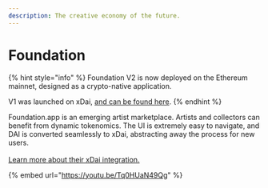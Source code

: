 ```yaml
---
description: The creative economy of the future.
---
```


# Foundation

{% hint style="info" %}
Foundation V2 is now deployed on the Ethereum mainnet, designed as a crypto-native application.

V1 was launched on xDai, [and can be found here](https://v1.foundation.app/).
{% endhint %}

Foundation.app is an emerging artist marketplace. Artists and collectors can benefit from dynamic tokenomics. The UI is extremely easy to navigate, and DAI is converted seamlessly to xDai, abstracting away the process for new users.\
\
[Learn more about their xDai integration.](https://foundation.app/blog/building-on-the-edge)

{% embed url="https://youtu.be/Tq0HUaN49Qg" %}

